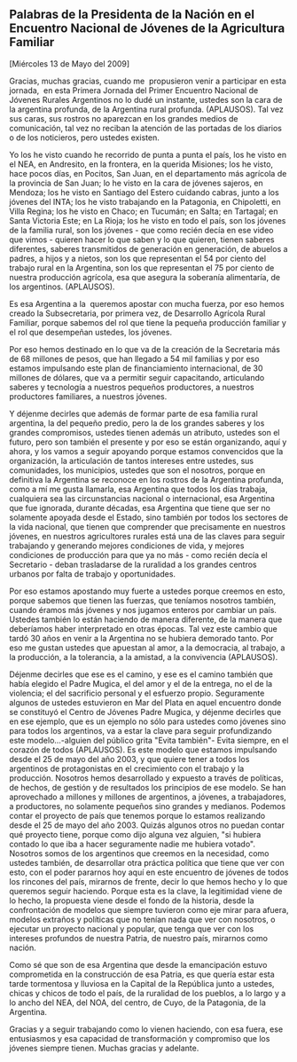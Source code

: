 Palabras de la Presidenta de la Nación en el Encuentro Nacional de Jóvenes de la Agricultura Familiar
-----------------------------------------------------------------------------------------------------

[Miércoles 13 de Mayo del 2009]

Gracias, muchas gracias, cuando me  propusieron venir a participar en
esta jornada,  en esta Primera Jornada del Primer Encuentro Nacional de
Jóvenes Rurales Argentinos no lo dudé un instante, ustedes son la cara
de la argentina profunda, de la Argentina rural profunda. (APLAUSOS).
Tal vez sus caras, sus rostros no aparezcan en los grandes medios de
comunicación, tal vez no reciban la atención de las portadas de los
diarios o de los noticieros, pero ustedes existen.

Yo los he visto cuando he recorrido de punta a punta el país, los he
visto en el NEA, en Andresito, en la frontera, en la querida Misiones;
los he visto, hace pocos días, en Pocitos, San Juan, en el departamento
más agrícola de la provincia de San Juan; lo he visto en la cara de
jóvenes sajeros, en Mendoza; los he visto en Santiago del Estero
cuidando cabras, junto a los jóvenes del INTA; los he visto trabajando
en la Patagonia, en Chipoletti, en Villa Regina; los he visto en Chaco;
en Tucumán; en Salta; en Tartagal; en Santa Victoria Este; en La Rioja;
los he visto en todo el país, son los jóvenes de la familia rural, son
los jóvenes - que como recién decía en ese video que vimos - quieren
hacer lo que saben y lo que quieren, tienen saberes diferentes, saberes
transmitidos de generación en generación, de abuelos a padres, a hijos y
a nietos, son los que representan el 54 por ciento del trabajo rural en
la Argentina, son los que representan el 75 por ciento de nuestra
producción agrícola, esa que asegura la soberanía alimentaría, de los
argentinos. (APLAUSOS).

Es esa Argentina a la  queremos apostar con mucha fuerza, por eso hemos
creado la Subsecretaria, por primera vez, de Desarrollo Agrícola Rural
Familiar, porque sabemos del rol que tiene la pequeña producción
familiar y el rol que desempeñan ustedes, los jóvenes.

Por eso hemos destinado en lo que va de la creación de la Secretaria más
de 68 millones de pesos, que han llegado a 54 mil familias y por eso
estamos impulsando este plan de financiamiento internacional, de 30
millones de dólares, que va a permitir seguir capacitando, articulando
saberes y tecnología a nuestros pequeños productores, a nuestros
productores familiares, a nuestros jóvenes.

Y déjenme decirles que además de formar parte de esa familia rural
argentina, la del pequeño predio, pero la de los grandes saberes y los
grandes compromisos, ustedes tienen además un atributo, ustedes son el
futuro, pero son también el presente y por eso se están organizando,
aquí y ahora, y los vamos a seguir apoyando porque estamos convencidos
que la organización, la articulación de tantos intereses entre ustedes,
sus comunidades, los municipios, ustedes que son el nosotros, porque en
definitiva la Argentina se reconoce en los rostros de la Argentina
profunda, como a mí me gusta llamarla, esa Argentina que todos los días
trabaja, cualquiera sea las circunstancias nacional o internacional, esa
Argentina que fue ignorada, durante décadas, esa Argentina que tiene que
ser no solamente apoyada desde el Estado, sino también por todos los
sectores de la vida nacional, que tienen que comprender que precisamente
en nuestros jóvenes, en nuestros agricultores rurales está una de las
claves para seguir trabajando y generando mejores condiciones de vida, y
mejores condiciones de producción para que ya no más - como recién decía
el Secretario - deban trasladarse de la ruralidad a los grandes centros
urbanos por falta de trabajo y oportunidades.

Por eso estamos apostando muy fuerte a ustedes porque creemos en esto,
porque sabemos que tienen las fuerzas, que teníamos nosotros también,
cuando éramos más jóvenes y nos jugamos enteros por cambiar un país.
Ustedes también lo están haciendo de manera diferente, de la manera que
deberíamos haber interpretado en otras épocas. Tal vez este cambio que
tardó 30 años en venir a la Argentina no se hubiera demorado tanto. Por
eso me gustan ustedes que apuestan al amor, a la democracia, al trabajo,
a la producción, a la tolerancia, a la amistad, a la convivencia
(APLAUSOS).

Déjenme decirles que ese es el camino, y ese es el camino también que
había elegido el Padre Mugica, el del amor y el de la entrega, no el de
la violencia; el del sacrificio personal y el esfuerzo propio.
Seguramente algunos de ustedes estuvieron en Mar del Plata en aquel
encuentro donde se constituyó el Centro de Jóvenes Padre Mugica, y
déjenme decirles que en ese ejemplo, que es un ejemplo no sólo para
ustedes como jóvenes sino para todos los argentinos, va a estar la clave
para seguir profundizando este modelo...-alguien del público grita
"Evita también"- Evita siempre, en el corazón de todos (APLAUSOS). Es
este modelo que estamos impulsando desde el 25 de mayo del año 2003, y
que quiere tener a todos los argentinos de protagonistas en el
crecimiento con el trabajo y la producción. Nosotros hemos desarrollado
y expuesto a través de políticas, de hechos, de gestión y de resultados
los principios de ese modelo. Se han aprovechado a millones y millones
de argentinos, a jóvenes, a trabajadores, a productores, no solamente
pequeños sino grandes y medianos. Podemos contar el proyecto de país que
tenemos porque lo estamos realizando desde el 25 de mayo del año 2003.
Quizás algunos otros no puedan contar qué proyecto tiene, porque como
dijo alguna vez alguien, "si hubiera contado lo que iba a hacer
seguramente nadie me hubiera votado". Nosotros somos de los argentinos
que creemos en la necesidad, como ustedes también, de desarrollar otra
práctica política que tiene que ver con esto, con el poder pararnos hoy
aquí en este encuentro de jóvenes de todos los rincones del país,
mirarnos de frente, decir lo que hemos hecho y lo que queremos seguir
haciendo. Porque esta es la clave, la legitimidad viene de lo hecho, la
propuesta viene desde el fondo de la historia, desde la confrontación de
modelos que siempre tuvieron como eje mirar para afuera, modelos
extraños y políticas que no tenían nada que ver con nosotros, o ejecutar
un proyecto nacional y popular, que tenga que ver con los intereses
profundos de nuestra Patria, de nuestro país, mirarnos como nación.

Como sé que son de esa Argentina que desde la emancipación estuvo
comprometida en la construcción de esa Patria, es que quería estar esta
tarde tormentosa y lluviosa en la Capital de la República junto a
ustedes, chicas y chicos de todo el país, de la ruralidad de los
pueblos, a lo largo y a lo ancho del NEA, del NOA, del centro, de Cuyo,
de la Patagonia, de la Argentina.

Gracias y a seguir trabajando como lo vienen haciendo, con esa fuera,
ese entusiasmos y esa capacidad de transformación y compromiso que los
jóvenes siempre tienen. Muchas gracias y adelante.          
